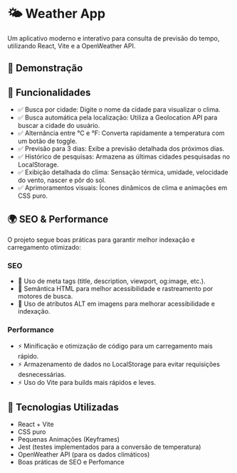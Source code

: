 # 🌤️ Weather App
Um aplicativo moderno e interativo para consulta de previsão do tempo, utilizando React, Vite e a OpenWeather API.

## 📸 Demonstração



## 📌 Funcionalidades
- ✅ Busca por cidade: Digite o nome da cidade para visualizar o clima.
- ✅ Busca automática pela localização: Utiliza a Geolocation API para buscar a cidade do usuário.
- ✅ Alternância entre °C e °F: Converta rapidamente a temperatura com um botão de toggle.
- ✅ Previsão para 3 dias: Exibe a previsão detalhada dos próximos dias.
- ✅ Histórico de pesquisas: Armazena as últimas cidades pesquisadas no LocalStorage.
- ✅ Exibição detalhada do clima: Sensação térmica, umidade, velocidade do vento, nascer e pôr do sol.
- ✅ Aprimoramentos visuais: Ícones dinâmicos de clima e animações em CSS puro.

## 🌍 SEO & Performance
O projeto segue boas práticas para garantir melhor indexação e carregamento otimizado:

### SEO
- 🔹 Uso de meta tags (title, description, viewport, og:image, etc.).
- 🔹 Semântica HTML para melhor acessibilidade e rastreamento por motores de busca.
- 🔹 Uso de atributos ALT em imagens para melhorar acessibilidade e indexação.

### Performance
- ⚡ Minificação e otimização de código para um carregamento mais rápido.
- ⚡ Armazenamento de dados no LocalStorage para evitar requisições desnecessárias.
- ⚡ Uso do Vite para builds mais rápidos e leves.

## 🚀 Tecnologias Utilizadas
- React + Vite
- CSS puro 
- Pequenas Animações (Keyframes)
- Jest (testes implementados para a conversão de temperatura)
- OpenWeather API (para os dados climáticos)
- Boas práticas de SEO e Perfomance
